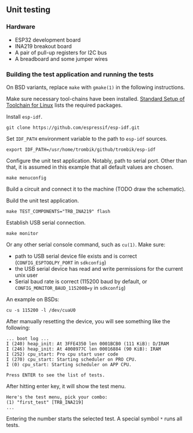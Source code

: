 ## Unit testing

### Hardware

* ESP32 development board
* INA219 breakout board
* A pair of pull-up registers for I2C bus
* A breadboard and some jumper wires

### Building the test application and running the tests

On BSD variants, replace `make` with `gmake(1)` in the following instructions.

Make sure necessary tool-chains have been installed. [Standard Setup of
Toolchain for Linux](http://esp-idf.readthedocs.io/en/latest/get-started/linux-setup.html)
lists the required packages.

Install `esp-idf`.

```
git clone https://github.com/espressif/esp-idf.git
```

Set `IDF_PATH` environment variable to the path to `esp-idf` sources.

```
export IDF_PATH=/usr/home/trombik/github/trombik/esp-idf
```

Configure the unit test application. Notably, path to serial port. Other than
that, it is assumed in this example that all default values are chosen.

```
make menuconfig
```

Build a circuit and connect it to the machine (TODO draw the schematic).

Build the unit test application.

```
make TEST_COMPONENTS="TRB_INA219" flash
```

Establish USB serial connection.

```
make monitor
```

Or any other serial console command, such as `cu(1)`. Make sure:

* path to USB serial device file exists and is correct
  (`CONFIG_ESPTOOLPY_PORT` in `sdkconfig`)
* the USB serial device has read and write permissions for the current unix
  user
* Serial baud rate is correct (115200 baud by default, or
  `CONFIG_MONITOR_BAUD_115200B=y` in `sdkconfig`)

An example on BSDs:

```
cu -s 115200 -l /dev/cuaU0
```

After manually resetting the device, you will see something like the
following:

```
... boot log ...
I (240) heap_init: At 3FFE4350 len 0001BCB0 (111 KiB): D/IRAM
I (246) heap_init: At 4008977C len 00016884 (90 KiB): IRAM
I (252) cpu_start: Pro cpu start user code
I (270) cpu_start: Starting scheduler on PRO CPU.
I (0) cpu_start: Starting scheduler on APP CPU.

Press ENTER to see the list of tests.
```

After hitting enter key, it will show the test menu.

```
Here's the test menu, pick your combo:
(1)	"first_test" [TRB_INA219]
...
```

Entering the number starts the selected test. A special symbol `*` runs all
tests.

